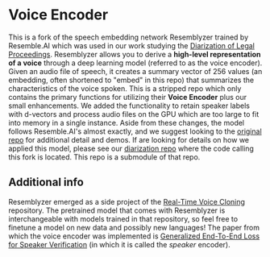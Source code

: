 # Voice Encoder

This is a fork of the speech embedding network Resemblyzer trained by Resemble.AI which was used in our work studying the [Diarization of Legal Proceedings](). Resemblyzer allows you to derive a **high-level representation of a voice** through a deep learning model (referred to as the voice encoder). Given an audio file of speech, it creates a summary vector of 256 values (an embedding, often shortened to "embed" in this repo) that summarizes the characteristics of the voice spoken. This is a stripped repo which only contains the primary functions for utilizing their **Voice Encoder** plus our small enhancements. We added the functionality to retain speaker labels with d-vectors and process audio files on the GPU which are too large to fit into memory in a single instance. Aside from these changes, the model follows Resemble.AI's almost exactly, and we suggest looking to the [original repo]() for additional detail and demos. If are looking for details on how we applied this model, please see our [diarization repo]() where the code calling this fork is located. This repo is a submodule of that repo. 



## Additional info
Resemblyzer emerged as a side project of the [Real-Time Voice Cloning](https://github.com/CorentinJ/Real-Time-Voice-Cloning) repository. The pretrained model that comes with Resemblyzer is interchangeable with models trained in that repository, so feel free to finetune a model on new data and possibly new languages! The paper from which the voice encoder was implemented is [Generalized End-To-End Loss for Speaker Verification](https://arxiv.org/pdf/1710.10467.pdf) (in which it is called the *speaker* encoder).
